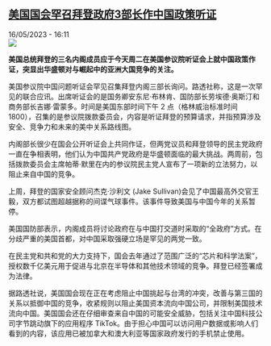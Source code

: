 <!--1684246503000-->
[美国国会罕召拜登政府3部长作中国政策听证](https://www.rfi.fr/cn/%E4%B8%AD%E5%9B%BD/20230516-%E7%BE%8E%E5%9B%BD%E5%9B%BD%E4%BC%9A%E7%BD%95%E5%8F%AC%E6%8B%9C%E7%99%BB%E6%94%BF%E5%BA%9C3%E9%83%A8%E9%95%BF%E4%BD%9C%E4%B8%AD%E5%9B%BD%E6%94%BF%E7%AD%96%E5%90%AC%E8%AF%81)
------

<div>16/05/2023 - 16:11</div><img src="https://s.rfi.fr/media/display/56d41402-b5bf-11ed-9d99-005056a90284/w:1280/p:16x9/2023-02-06T172802Z_116881226_RC2Q5Z958V7X_RTRMADP_3_USA-BIDEN-CONGRESS.JPG"><p><strong>美国总统拜登的三名内阁成员应于今天周二在美国参议院听证会上就中国政策作证，突显出华盛顿对与崛起中的亚洲大国竞争的关注。                    </strong></p><div><p>美国参议院中国问题听证会罕见召集拜登内阁三部长询问。路透社称，这是一次罕见的联合应讯。出席听证会的是国务卿安东尼·布林肯、国防部长劳埃德·奥斯汀和商务部长吉娜·雷蒙多。时间是美国东部时间下午 2 点（格林威治标准时间 1800），召集的是参议院拨款委员会，内容是听证拜登的预算请求，并指预算涉及安全、竞争力和未来的美中关系路线图。</p><p>内阁部长很少在国会公开听证会上共同作证，但两党议员和拜登领导的民主党政府一直在争相表明，他们认为中国共产党政府是华盛顿面临的最大挑战。两周前，包括拨款委员会主席帕蒂·默里在内的参议院民主党人宣布了一项新的立法努力，以阻止来自中国的竞争。</p><p>上周，拜登的国家安全顾问杰克·沙利文 (Jake Sullivan)会见了中国最高外交官王毅，双方都试图超越据称的间谍气球事件。该事件导致美国与中国今年的关系暂停。</p><p>美国国防部表示，内阁成员将讨论政府在与中国打交道时采取的“全政府”方式。在分歧严重的美国首都，对中国采取强硬立场是罕见的两党一致。</p><p>在民主党和共和党的大力支持下，国会去年通过了范围广泛的“芯片和科学法案”，授权数千亿美元用于促进与北京在半导体和其他技术领域的竞争。拜登已经签署成为法律。</p><p>据路透社说，美国国会现在正在考虑阻止中国挑起与台湾的冲突，改善与第三国的关系以抵御中国的竞争，收紧规则以阻止美国资本流向中国公司，并限制美国技术流向中国。美国国会还在仔细审查来自中国的可能安全威胁，包括关注中国科技公司字节跳动旗下的应用程序 TikTok。由于担心中国可以访问用户数据或影响人们看到的内容，该应用已被加拿大和澳大利亚等国家政府发行的手机禁止使用。</p><div data-selfpromo-newsletter></div><div data-selfpromo-app></div></div>
